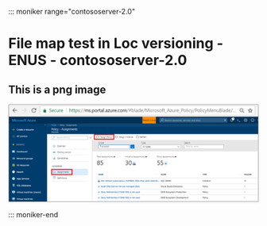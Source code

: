 ::: moniker range="contososerver-2.0"

# File map test in Loc versioning - ENUS - contososerver-2.0

## This is a png image

   ![This is an png image.](media/assign-policy-definition/select-assign-policy.png)
   
::: moniker-end
